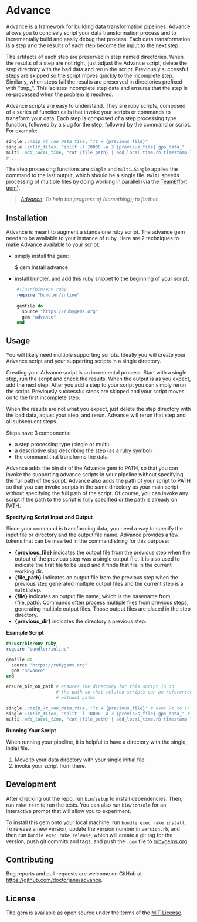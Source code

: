# Advance

Advance is a framework for building data transformation pipelines.
Advance allows you to concisely script your 
data transformation process and to 
incrementally build and easily debug that process.
Each data transformation is a step and the results of each
step become the input to the next step. 

The artifacts of each step are preserved in step named directories. 
When the results of a step are not right, just
adjust the Advance script, delete the step directory with the bad data and 
rerun the script. Previously successful steps are skipped so the script
moves quickly to the incomplete step. Similarly, when steps fail the results
are preserved in directories prefixed with "tmp_". This isolates incomplete
step data and ensures that the step is re-processed when the problem is 
resolved.

Advance scripts are easy to understand. They are ruby scripts, 
composed of a series of function calls that invoke your scripts
or commands to transform your data. Each step is composed of a
step processing type function, followed by a 
slug for the step, followed by the command or script. For example:

```ruby
single :unzip_7z_raw_data_file, "7z x {previous_file}"
single :split_files, "split -l 10000 -a 3 {previous_file} gps_data_"
multi :add_local_time, "cat {file_path} | add_local_time.rb timestamp local_time US/Pacific > {file}"
# ...
```

The step processing functions are `single` and `multi`. `Single` applies the command
to the last output, which should be a single file. `Multi` speeds processing of multiple
files by doing working in parallel (via the [TeamEffort gem][1]).

[1]: https://rubygems.org/gems/team_effort

> _[Advance][2]: To help the progress of (something); to further._

[2]: https://en.wiktionary.org/wiki/advance

## Installation

Advance is meant to augment a standalone ruby script. The advance gem needs to be 
available to your instance of ruby. Here are 2 techniques to make Advance available
to your script:

 * simply install the gem:

    $ gem install advance
    
 * install [bundler][3], and add this ruby snippet to the beginning of your script:
 
[3]: https://rubygems.org/gems/bundler
 
```ruby
    #!/usr/bin/env ruby
    require "bundler/inline"
    
    gemfile do
      source "https://rubygems.org"
      gem "advance"
    end
```

## Usage

You will likely need multiple supporting scripts. Ideally you will
create your Advance script and your supporting scripts in a single directory.

Creating your Advance script is an incremental process. Start with a single 
step, run the script and check the results. When the output is as you expect,
add the next step. After you add a step to your script you can simply rerun
the script. Previously successful steps are skipped and your script moves on 
to the first incomplete step.

When the results are not what you expect, just delete the step directory with
the bad data, adjust your step, and rerun. Advance will rerun that step and 
all subsequent steps.

Steps have 3 components:

 * a step processing type (single or multi)
 * a descriptive slug describing the step (as a ruby symbol)
 * the command that transforms the data

Advance adds the bin dir of the Advance gem to PATH, so that you can invoke the 
supporting advance scripts in your pipeline without specifying the full path
of the script. Advance also adds the path of your script to PATH so that you can 
invoke scripts in the same directory as your main script without specifying 
the full path of the script. Of course, you can invoke any script if the path
to the script is fully specified or the path is already on PATH.

**Specifying Script Input and Output**

Since your command is transforming data, you need a way to specify the input 
file or directory and the output file name. Advance provides a few tokens 
that can be inserted in the command string for this purpose:

 * **{previous_file}** indicates the output file from the previous step when
   the output of the previous step was a single output file. It is also used
   to indicate the first file to be used and it finds that file in the current 
   working dir.
 * **{file_path}** indicates an output file from the previous step when the
   previous step generated multiple output files and the current step is a 
   `multi` step.
 * **{file}** indicates an output file name, which is the basename from 
   {file_path}. Commands often process multiple files from previous steps, 
   generating multiple output files. Those output files are placed in the
   step directory.
 * **{previous_dir}** indicates the directory a previous step.
 
**Example Script**

```ruby
#!/usr/bin/env ruby
require "bundler/inline"

gemfile do
  source "https://rubygems.org"
  gem "advance"
end

ensure_bin_on_path # ensures the directory for this script is on
                   # the path so that related scripts can be referenced
                   # without paths

single :unzip_7z_raw_data_file, "7z x {previous_file}" # uses 7z to inflate a file in the current dir
single :split_files, "split -l 10000 -a 3 {previous_file} gps_data_" # split the file
multi :add_local_time, "cat {file_path} | add_local_time.rb timestamp local_time US/Pacific > {file}" # adds a local_time column to a csv
```

**Running Your Script**

When running your pipeline, it is helpful to have a directory with the single, initial file. 

1. Move to your data directory with your single initial file.
2. invoke your script from there.

## Development

After checking out the repo, run `bin/setup` to install dependencies. Then, run `rake test` to run the tests. You can also run `bin/console` for an interactive prompt that will allow you to experiment.

To install this gem onto your local machine, run `bundle exec rake install`. To release a new version, update the version number in `version.rb`, and then run `bundle exec rake release`, which will create a git tag for the version, push git commits and tags, and push the `.gem` file to [rubygems.org](https://rubygems.org).

## Contributing

Bug reports and pull requests are welcome on GitHub at https://github.com/doctorjane/advance.

## License

The gem is available as open source under the terms of the [MIT License](https://opensource.org/licenses/MIT).
